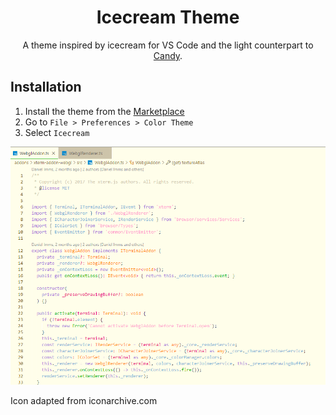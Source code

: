 <div align="center">

# Icecream Theme

A theme inspired by icecream for VS Code and the light counterpart to [Candy](https://marketplace.visualstudio.com/items?itemName=meganrogge.candy-theme).

</div>

## Installation

1. Install the theme from the [Marketplace](https://marketplace.visualstudio.com/items?itemName=meganrogge.icecream-theme)
2. Go to `File > Preferences > Color Theme`
3. Select `Icecream`

<img src="https://raw.githubusercontent.com/meganrogge/icecream-theme/main/theme.PNG" alt="Icecream theme preview" style="max-width:100%;">

Icon adapted from iconarchive.com